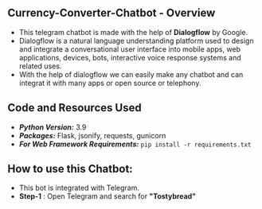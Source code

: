 ## Currency-Converter-Chatbot - Overview
 - This telegram chatbot is made with the help of __Dialogflow__ by Google.
 - Dialogflow is a natural language understanding platform used to design and integrate a conversational user interface into mobile apps, web applications, devices, bots, interactive voice response systems and related uses.
 - With the help of dialogflow we can easily make any chatbot and can integrat it with many apps or open source or telephony.

## Code and Resources Used
- ***Python Version:*** 3.9
- ***Packages:*** Flask, jsonify, requests, gunicorn
- ***For Web Framework Requirements:*** ```pip install -r requirements.txt```

## How to use this Chatbot:
- This bot is integrated with Telegram.
- __Step-1__ : Open Telegram and search for **"Tostybread"**
